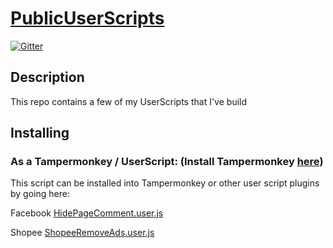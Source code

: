 # [PublicUserScripts](https://github.com/KhanhPham2411/PublicUserScripts)

[![Gitter](https://badges.gitter.im/Join%20Chat.svg)]()

## Description

This repo contains a few of my UserScripts that I've build


Installing
----------

### As a Tampermonkey / UserScript: (Install Tampermonkey [here](https://chrome.google.com/webstore/detail/tampermonkey/dhdgffkkebhmkfjojejmpbldmpobfkfo))

This script can be installed into Tampermonkey or other user script plugins by going here:

Facebook
[HidePageComment.user.js](https://github.com/KhanhPham2411/PublicUserScripts/raw/main/Facebook/HidePageComment.user.js)

Shopee
[ShopeeRemoveAds.user.js](https://github.com/KhanhPham2411/PublicUserScripts/raw/main/Shopee/ShopeeRemoveAds.user.js)
